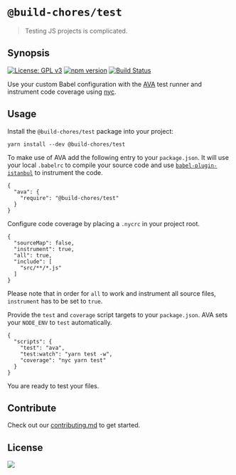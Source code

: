# `@build-chores/test`

> Testing JS projects is complicated.

## Synopsis

[![License: GPL v3](https://img.shields.io/badge/License-GPL%20v3-blue.svg)](https://www.gnu.org/licenses/gpl-3.0) [![npm version](https://img.shields.io/npm/v/@build-chores/staged.svg?style=flat)](https://www.npmjs.com/package/@build-chores/staged) [![Build Status](https://travis-ci.org/critocrito/build-chores.svg?branch=master)](https://travis-ci.org/critocrito/build-chores)

Use your custom Babel configuration with the [AVA](https://github.com/avajs/ava) test runner and instrument code coverage using [nyc](https://github.com/istanbuljs/nyc#readme).

## Usage

Install the `@build-chores/test` package into your project:

```
yarn install --dev @build-chores/test
```

To make use of AVA add the following entry to your `package.json`. It will use your local `.babelrc` to compile your source code and use [`babel-plugin-istanbul`](https://github.com/istanbuljs/babel-plugin-istanbul#readme) to instrument the code.

```
{
  "ava": {
    "require": "@build-chores/test"
  }
}
```

Configure code coverage by placing a `.nycrc` in your project root.

```
{
  "sourceMap": false,
  "instrument": true,
  "all": true,
  "include": [
    "src/**/*.js"
  ]
}
```

Please note that in order for `all` to work and instrument all source files, `instrument` has to be set to `true`.

Provide the `test` and `coverage` script targets to your `package.json`. AVA sets your `NODE_ENV` to `test` automatically.

```
{
  "scripts": {
    "test": "ava",
    "test:watch": "yarn test -w",
    "coverage": "nyc yarn test"
  }
}
```

You are ready to test your files.

## Contribute

Check out our [contributing.md](../../CONTRIBUTING.md) to get started.

## License

[<img src="https://www.gnu.org/graphics/gplv3-88x31.png" align="left" />](license)

